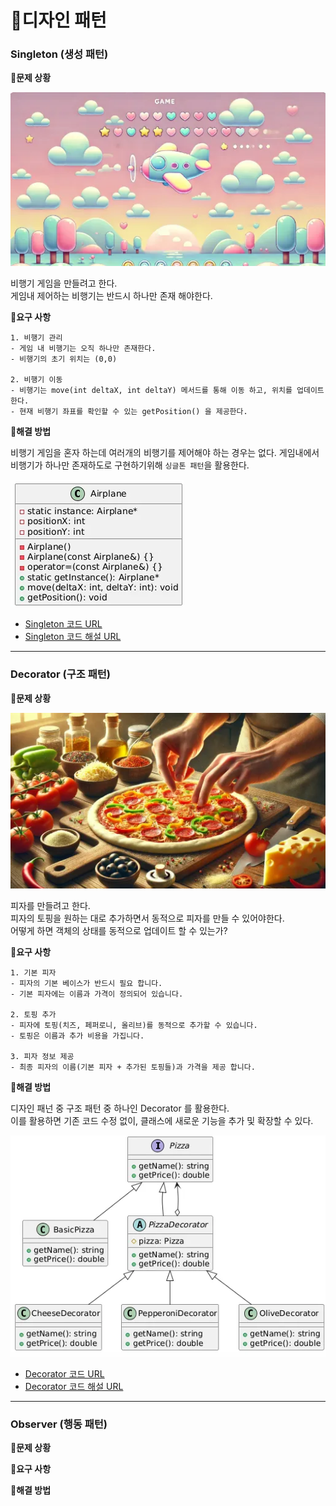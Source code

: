 <!-- https://teamsparta.notion.site/3-1-1422dc3ef51481ed8b3eddf468cd2659 -->
# 📌디자인 패턴

### Singleton (생성 패턴)

**🔻문제 상황**

<img src="/img/singleton_airplane-game.png" width="">

비행기 게임을 만들려고 한다.</br>
게임내 제어하는 비행기는 반드시 하나만 존재 해야한다.</br>

**🔻요구 사항**

```
1. 비행기 관리
- 게임 내 비행기는 오직 하나만 존재한다.
- 비행기의 초기 위치는 (0,0) 

2. 비행기 이동
- 비행기는 move(int deltaX, int deltaY) 메서드를 통해 이동 하고, 위치를 업데이트 한다.
- 현재 비행기 좌표를 확인할 수 있는 getPosition() 을 제공한다.
```

**🔻해결 방법**

비행기 게임을 혼자 하는데 여러개의 비행기를 제어해야 하는 경우는 없다.
게임내에서 비행기가 하나만 존재하도로 구현하기위해 `싱글톤 패턴`을 활용한다.

<img src="/img/singleton_airplane_uml.png" width="">

- [Singleton 코드 URL](https://github.com/Qussong/study_DesignPattern/blob/main/DesignePattern/main/1_Sigleton.cpp)
- [Singleton 코드 해설 URL](https://github.com/Qussong/study_DesignPattern/blob/main/DesignePattern/main/1_Singleton.md)

---

### Decorator (구조 패턴)

**🔻문제 상황**

<img src="/img/decorator_pizza.png" width="">

피자를 만들려고 한다.</br>
피자의 토핑을 원하는 대로 추가하면서 동적으로 피자를 만들 수 있어야한다.</br>
어떻게 하면 객체의 상태를 동적으로 업데이트 할 수 있는가?</br>

**🔻요구 사항**

```
1. 기본 피자
- 피자의 기본 베이스가 반드시 필요 합니다.
- 기본 피자에는 이름과 가격이 정의되어 있습니다.

2. 토핑 추가
- 피자에 토핑(치즈, 페퍼로니, 올리브)를 동적으로 추가할 수 있습니다.
- 토핑은 이름과 추가 비용을 가집니다.

3. 피자 정보 제공
- 최종 피자의 이름(기본 피자 + 추가된 토핑들)과 가격을 제공 합니다.
```

**🔻해결 방법**

디자인 패넌 중 구조 패턴 중 하나인 Decorator 를 활용한다.</br>
이를 활용하면 기존 코드 수정 없이, 클래스에 새로운 기능을 추가 및 확장할 수 있다.</br>

<img src="/img/decorator_pizza_uml.png" width="">

- [Decorator 코드 URL](https://github.com/Qussong/study_DesignPattern/blob/main/DesignePattern/main/2_Decorator.cpp)
- [Decorator 코드 해설 URL](https://github.com/Qussong/study_DesignPattern/blob/main/DesignePattern/main/2_Decorator.md)

---

### Observer (행동 패턴)

**🔻문제 상황**

**🔻요구 사항**

**🔻해결 방법**
